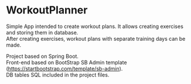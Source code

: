 # WorkoutPlanner
Simple App intended to create workout plans. It allows creating exercises and storing them in database.<br>
After creating exercises, workout plans with separate training days can be made.

Project based on Spring Boot.<br>
Front-end based on  BootStrap SB Admin template (https://startbootstrap.com/template/sb-admin).<br>
DB tables SQL included in the project files.
